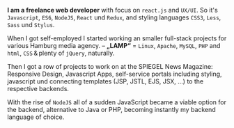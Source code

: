 **I am a freelance web developer** with focus on `react.js` and `UX/UI`. So it's `Javascript`, `ES6`, `NodeJS`, `React` und `Redux`, and styling languages `CSS3`, `Less`, `Sass` und `Stylus`.

When I got self-employed I started working an smaller full-stack projects for various Hamburg media agency. – **„LAMP“** =&nbsp;`Linux`, `Apache`, `MySQL`, `PHP` and `html`, `CSS`&thinsp;&amp;&thinsp;plenty of `jQuery`, naturally.

Then I got a row of projects to work on at the SPIEGEL News Magazine: Responsive Design, Javascript Apps, self-service portals including styling, javascript und connecting templates (JSP, JSTL, EJS, JSX, …) to the respective backends.

With the rise of `NodeJS` all of a sudden JavaScript became a viable option for the backend, alternative to Java or PHP, becoming instantly my backend language of choice.

